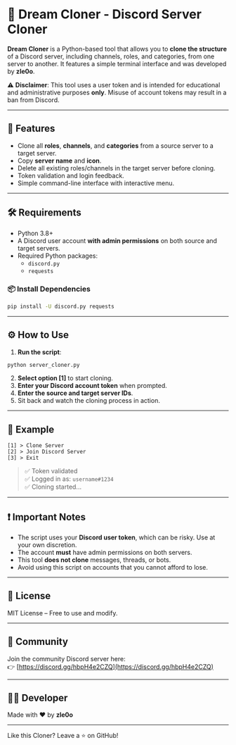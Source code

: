 # 🚀 Dream Cloner - Discord Server Cloner

**Dream Cloner** is a Python-based tool that allows you to **clone the structure** of a Discord server, including channels, roles, and categories, from one server to another. It features a simple terminal interface and was developed by **zle0o**.

⚠️ **Disclaimer**: This tool uses a user token and is intended for educational and administrative purposes **only**. Misuse of account tokens may result in a ban from Discord.

---

## 🧠 Features

- Clone all **roles**, **channels**, and **categories** from a source server to a target server.
- Copy **server name** and **icon**.
- Delete all existing roles/channels in the target server before cloning.
- Token validation and login feedback.
- Simple command-line interface with interactive menu.

---

## 🛠 Requirements

- Python 3.8+
- A Discord user account **with admin permissions** on both source and target servers.
- Required Python packages:
  - `discord.py`
  - `requests`

### 📦 Install Dependencies

```bash
pip install -U discord.py requests
```

---

## ⚙️ How to Use

1. **Run the script**:

```bash
python server_cloner.py
```

2. **Select option [1]** to start cloning.
3. **Enter your Discord account token** when prompted.
4. **Enter the source and target server IDs**.
5. Sit back and watch the cloning process in action.

---

## 🧪 Example

```
[1] > Clone Server
[2] > Join Discord Server
[3] > Exit
```

> ✅ Token validated  
> ✅ Logged in as: `username#1234`  
> ✅ Cloning started...

---

## ❗ Important Notes

- The script uses your **Discord user token**, which can be risky. Use at your own discretion.
- The account **must** have admin permissions on both servers.
- This tool **does not clone** messages, threads, or bots.
- Avoid using this script on accounts that you cannot afford to lose.

---  

## 📜 License  

MIT License – Free to use and modify.  

---

## 🔗 Community

Join the community Discord server here:  
👉 [https://discord.gg/hbpH4e2CZQ](https://discord.gg/hbpH4e2CZQ)

---

## 👨‍💻 Developer

Made with ❤️ by **zle0o**

---

Like this Cloner? Leave a ⭐ on GitHub!

